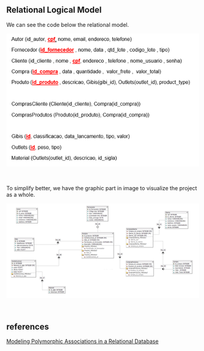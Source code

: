 ## Relational Logical Model

We can see the code below the relational model.

![Logo do Markdown](model-relacional-code.PNG)


<br>

To simplify better, we have the graphic part in image to visualize the project as a whole.

![Logo do Markdown](Model-relacional.PNG)

<br>

## references

[Modeling Polymorphic Associations in a Relational Database](https://hashrocket.com/blog/posts/modeling-polymorphic-associations-in-a-relational-database)
